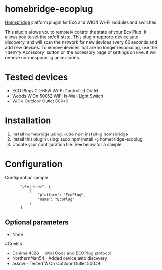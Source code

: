 # homebridge-ecoplug
[Homebridge](https://github.com/nfarina/homebridge) platform plugin for Eco and WION Wi-Fi modules and switches

This plugin allows you to remotely control the state of your Eco Plug.  It allows
you to set the on/off state.  This plugin supports device auto discovery, and
will scan the network for new devices every 60 seconds and add new devices.  To
remove devices that are no longer responding, use the 'Identify Accessory' button
on the accessory page of settings on Eve.  It will remove non-responding accessories.

# Tested devices

- ECO Plugs CT-65W Wi-Fi Controlled Outlet
- Woods WiOn 50052 WiFi In-Wall Light Switch
- WiOn Outdoor Outlet 50049

# Installation

1. Install homebridge using: sudo npm install -g homebridge
2. Install this plugin using: sudo npm install -g homebridge-ecoplug
3. Update your configuration file. See below for a sample.

# Configuration

Configuration sample:

 ```
        "platforms": [
            {
                "platform": "EcoPlug",
                "name": "EcoPlug"
            }
        ]
```
## Optional parameters

- None

#Credits

- Danimal4326   - Initial Code and ECOPlug protocol
- NorthernMan54 - Added device auto discovery
- askovi - Tested WiOn Outdoor Outlet 50049
